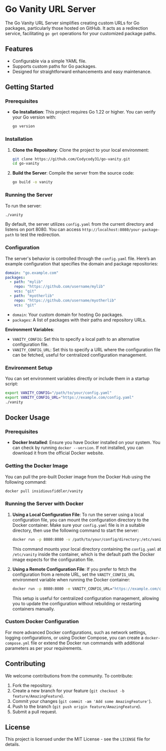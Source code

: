 # Go Vanity URL Server

The Go Vanity URL Server simplifies creating custom URLs for Go packages, particularly those hosted on GitHub. It acts as a redirection service, facilitating `go get` operations for your customized package paths.

## Features

- Configurable via a simple YAML file.
- Supports custom paths for Go packages.
- Designed for straightforward enhancements and easy maintenance.

## Getting Started

### Prerequisites

- **Go Installation**: This project requires Go 1.22 or higher. You can verify your Go version with:

  ```bash
  go version
  ```

### Installation

1. **Clone the Repository**:
   Clone the project to your local environment:

   ```bash
   git clone https://github.com/Codycody31/go-vanity.git
   cd go-vanity
   ```

2. **Build the Server**:
   Compile the server from the source code:

   ```bash
   go build -o vanity
   ```

### Running the Server

To run the server:

```bash
./vanity
```

By default, the server utilizes `config.yaml` from the current directory and listens on port 8080. You can access `http://localhost:8080/your-package-path` to test the redirection.

### Configuration

The server's behavior is controlled through the `config.yaml` file. Here’s an example configuration that specifies the domain and package repositories:

```yaml
domain: "go.example.com"
packages:
  - path: "mylib"
    repo: "https://github.com/username/mylib"
    vcs: "git"
  - path: "myotherlib"
    repo: "https://github.com/username/myotherlib"
    vcs: "git"
```

- `domain`: Your custom domain for hosting Go packages.
- `packages`: A list of packages with their paths and repository URLs.

**Environment Variables**:

- `VANITY_CONFIG`: Set this to specify a local path to an alternative configuration file.
- `VANITY_CONFIG_URL`: Set this to specify a URL where the configuration file can be fetched, useful for centralized configuration management.

### Environment Setup

You can set environment variables directly or include them in a startup script:

```bash
export VANITY_CONFIG="/path/to/your/config.yaml"
export VANITY_CONFIG_URL="https://example.com/config.yaml"
./vanity
```

## Docker Usage

### Prerequisites

- **Docker Installed**: Ensure you have Docker installed on your system. You can check by running `docker --version`. If not installed, you can download it from the official Docker website.

### Getting the Docker Image

You can pull the pre-built Docker image from the Docker Hub using the following command:

```bash
docker pull insidiousfiddler/vanity
```

### Running the Server with Docker

1. **Using a Local Configuration File**:
   To run the server using a local configuration file, you can mount the configuration directory to the Docker container. Make sure your `config.yaml` file is in a suitable directory, then use the following command to start the server:

   ```bash
   docker run -p 8080:8080 -v /path/to/your/config/directory:/etc/vanity insidiousfiddler/vanity
   ```

   This command mounts your local directory containing the `config.yaml` at `/etc/vanity` inside the container, which is the default path the Docker image expects for the configuration file.

2. **Using a Remote Configuration File**:
   If you prefer to fetch the configuration from a remote URL, set the `VANITY_CONFIG_URL` environment variable when running the Docker container:

   ```bash
   docker run -p 8080:8080 -e VANITY_CONFIG_URL="https://example.com/config.yaml" insidiousfiddler/vanity
   ```

   This setup is useful for centralized configuration management, allowing you to update the configuration without rebuilding or restarting containers manually.

### Custom Docker Configuration

For more advanced Docker configurations, such as network settings, logging configurations, or using Docker Compose, you can create a `docker-compose.yml` file or extend the Docker run commands with additional parameters as per your requirements.

## Contributing

We welcome contributions from the community. To contribute:

1. Fork the repository.
2. Create a new branch for your feature (`git checkout -b feature/AmazingFeature`).
3. Commit your changes (`git commit -am 'Add some AmazingFeature'`).
4. Push to the branch (`git push origin feature/AmazingFeature`).
5. Submit a pull request.

## License

This project is licensed under the MIT License - see the `LICENSE` file for details.
